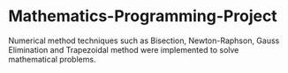 # Mathematics-Programming-Project
Numerical method techniques such as Bisection, Newton-Raphson, Gauss Elimination and 
Trapezoidal method were implemented to solve mathematical problems.
